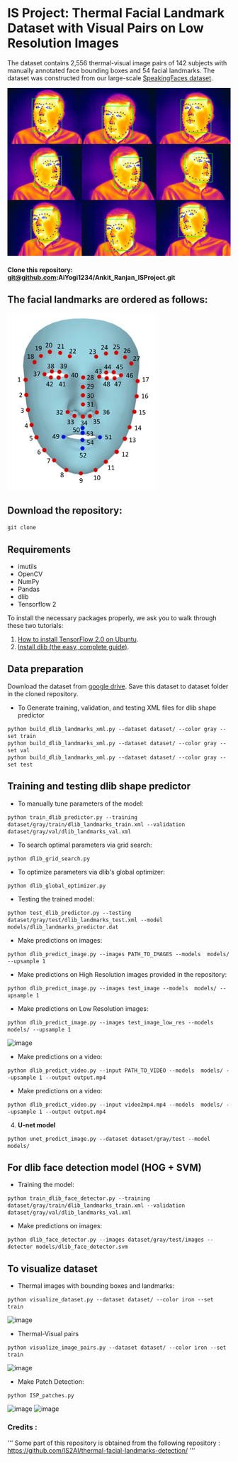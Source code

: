 # IS Project: Thermal Facial Landmark Dataset with Visual Pairs on Low Resolution Images
The dataset contains 2,556 thermal-visual image pairs of 142 subjects with manually annotated face bounding boxes and 54 facial landmarks. The dataset was constructed from our large-scale [SpeakingFaces dataset](https://github.com/IS2AI/SpeakingFaces).

<img src= "https://raw.githubusercontent.com/IS2AI/thermal-facial-landmarks-detection/main/figures/example.png"> 


#### Clone this repository: git@github.com:AiYogi1234/Ankit_Ranjan_ISProject.git


## The facial landmarks are ordered as follows:

<img src= "https://raw.githubusercontent.com/IS2AI/thermal-facial-landmarks-detection/main/figures/land_conf.png"> 

## Download the repository:
```
git clone 
```
## Requirements
- imutils
- OpenCV
- NumPy
- Pandas
- dlib
- Tensorflow 2

To install the necessary packages properly, we ask you to walk through these two tutorials:
1. [How to install TensorFlow 2.0 on Ubuntu](https://www.pyimagesearch.com/2019/12/09/how-to-install-tensorflow-2-0-on-ubuntu/).
2. [Install dlib (the easy, complete guide)](https://www.pyimagesearch.com/2018/01/22/install-dlib-easy-complete-guide/).

## Data preparation
Download the dataset from [google drive](https://drive.google.com/drive/folders/1XLehM5DYqLqiAsteO_h1PYZnavcCNOcR?usp=sharing). Save this dataset to dataset folder in the cloned repository.

- To Generate training, validation, and testing XML files for dlib shape predictor
```
python build_dlib_landmarks_xml.py --dataset dataset/ --color gray --set train
python build_dlib_landmarks_xml.py --dataset dataset/ --color gray --set val 
python build_dlib_landmarks_xml.py --dataset dataset/ --color gray --set test
```

## Training and testing dlib shape predictor
- To manually tune parameters of the model:
```
python train_dlib_predictor.py --training dataset/gray/train/dlib_landmarks_train.xml --validation dataset/gray/val/dlib_landmarks_val.xml
```
- To search optimal parameters via grid search:
```
python dlib_grid_search.py
```
- To optimize parameters via dlib's global optimizer:
```
python dlib_global_optimizer.py
```
- Testing the trained model:
```
python test_dlib_predictor.py --testing dataset/gray/test/dlib_landmarks_test.xml --model models/dlib_landmarks_predictor.dat
```

- Make predictions on images:
```
python dlib_predict_image.py --images PATH_TO_IMAGES --models  models/ --upsample 1
```

- Make predictions on High Resolution images provided in the repository:
```
python dlib_predict_image.py --images test_image --models  models/ --upsample 1
```



- Make predictions on Low Resolution images:
```
python dlib_predict_image.py --images test_image_low_res --models  models/ --upsample 1
```
![image](https://user-images.githubusercontent.com/62781709/231472022-7aa5fe1e-b3ba-4d71-967d-ce603689f35f.png)

- Make predictions on a video:
```
python dlib_predict_video.py --input PATH_TO_VIDEO --models  models/ --upsample 1 --output output.mp4
```

- Make predictions on a video:
```
python dlib_predict_video.py --input video2mp4.mp4 --models  models/ --upsample 1 --output output.mp4
```


4. **U-net model**
```
python unet_predict_image.py --dataset dataset/gray/test --model  models/ 
```


## For dlib face detection model (HOG + SVM)
- Training the model:
```
python train_dlib_face_detector.py --training dataset/gray/train/dlib_landmarks_train.xml --validation dataset/gray/val/dlib_landmarks_val.xml
```
- Make predictions on images:
```
python dlib_face_detector.py --images dataset/gray/test/images --detector models/dlib_face_detector.svm
```

## To visualize dataset
- Thermal images with bounding boxes and landmarks:
```
python visualize_dataset.py --dataset dataset/ --color iron --set train
```

![image](https://user-images.githubusercontent.com/62781709/231471709-88b56c8d-4518-4ffb-98d3-b0fc3d820983.png)


- Thermal-Visual pairs
```
python visualize_image_pairs.py --dataset dataset/ --color iron --set train

```
![image](https://user-images.githubusercontent.com/62781709/231471470-95b9e7bb-b13a-4a5e-a7dd-e2b0d4204682.png)

- Make Patch Detection:
```
python ISP_patches.py

```

![image](https://user-images.githubusercontent.com/62781709/231469947-f68659ed-b684-4c2b-b74c-d62da99981ee.png)
![image](https://user-images.githubusercontent.com/62781709/231470549-21184315-9058-454d-908e-2f91e8cf7b37.png)


### Credits :
'''
Some part of this repository is obtained from the following repository : https://github.com/IS2AI/thermal-facial-landmarks-detection/
'''
